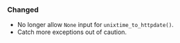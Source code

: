 ### Changed

- No longer allow `None` input for `unixtime_to_httpdate()`.
- Catch more exceptions out of caution.
